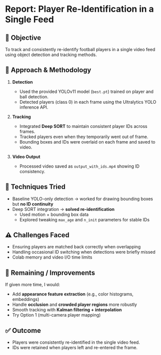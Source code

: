 # Report: Player Re-Identification in a Single Feed

## 🎯 Objective
To track and consistently re-identify football players in a single video feed using object detection and tracking methods.

## 🧠 Approach & Methodology

1. **Detection**
   - Used the provided YOLOv11 model (`best.pt`) trained on player and ball detection.
   - Detected players (class 0) in each frame using the Ultralytics YOLO inference API.

2. **Tracking**
   - Integrated **Deep SORT** to maintain consistent player IDs across frames.
   - Tracked players even when they temporarily went out of frame.
   - Bounding boxes and IDs were overlaid on each frame and saved to video.

3. **Video Output**
   - Processed video saved as `output_with_ids.mp4` showing ID consistency.

## 🧪 Techniques Tried

- Baseline YOLO-only detection → worked for drawing bounding boxes but **no ID continuity**
- Deep SORT integration → **solved re-identification**
  - Used motion + bounding box data
  - Explored tweaking `max_age` and `n_init` parameters for stable IDs

## ⚠️ Challenges Faced

- Ensuring players are matched back correctly when overlapping
- Handling occasional ID switching when detections were briefly missed
- Colab memory and video I/O time limits

## 🔧 Remaining / Improvements

If given more time, I would:
- Add **appearance feature extraction** (e.g., color histograms, embeddings)
- Handle **occlusion** and **crowded player regions** more robustly
- Smooth tracking with **Kalman filtering + interpolation**
- Try Option 1 (multi-camera player mapping)

## ✅ Outcome

- Players were consistently re-identified in the single video feed.
- IDs were retained when players left and re-entered the frame.

